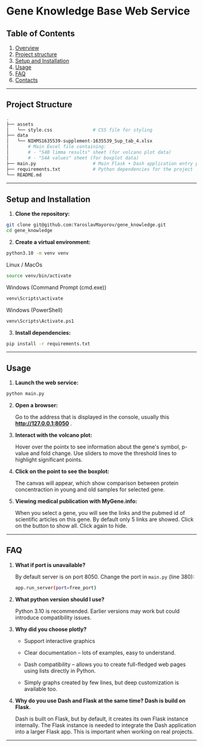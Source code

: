 # Gene Knowledge Base Web Service

## Table of Contents

1. [Overview](#overview)  
2. [Project structure](#project-structure)
3. [Setup and Installation](#setup-and-installation)
4. [Usage](#usage)
5. [FAQ](#faq)
6. [Contacts](#contacts)

---

## Project Structure

```bash
.
├── assets
│   └── style.css               # CSS file for styling
├── data
│   └── NIHMS1635539-supplement-1635539_Sup_tab_4.xlsx  
│       # Main Excel file containing:
│       # - "S4B limma results" sheet (for volcano plot data)
│       # - "S4A values" sheet (for boxplot data)
├── main.py                     # Main Flask + Dash application entry point
├── requirements.txt            # Python dependencies for the project
└── README.md
```

---

## Setup and Installation

1. **Clone the repository:**
```bash
git clone git@github.com:YaroslavMayorov/gene_knowledge.git
cd gene_knowledge
```

2. **Create a virtual environment:**
```bash
python3.10 -m venv venv
```

Linux / MacOs

```bash
source venv/bin/activate
```

Windows (Command Prompt (cmd.exe))

```bash
venv\Scripts\activate
```

Windows (PowerShell)

```bash
venv\Scripts\Activate.ps1
```

3. **Install dependencies:**
```bash
pip install -r requirements.txt
```

---

## Usage

1. **Launch the web service:**
```bash
python main.py
```

2. **Open a browser:**

   Go to the address that is displayed in the console, usually this **http://127.0.0.1:8050** .

3. **Interact with the volcano plot:**

   Hover over the pointx to see information about the gene's symbol, p-value and fold change. Use sliders to move the threshold lines to highlight significant points.

4. **Click on the point to see the boxplot:**

   The canvas will appear, which show comparison between protein concentraction in young and old samples for selected gene. 

5. **Viewing medical publication with MyGene.info:**

   When you select a gene, you will see the links and the pubmed id of scientific articles on this gene. By default only 5 links are showed. Click on the button to show all. Click again to hide.

---

## FAQ

1. **What if port is unavailable?**

   By default server is on port 8050. Change the port in `main.py` (line 380):
   ```bash
   app.run_server(port=free_port)
   ```

2. **What python version should I use?**

   Python 3.10 is recommended. Earlier versions may work but could introduce compatibility issues.

3. **Why did you choose plotly?**

   - Support interactive graphics
  
   - Clear documentation – lots of examples, easy to understand.
  
   - Dash compatibility – allows you to create full-fledged web pages using lists directly in Python.
  
   - Simply graphs created by few lines, but deep customization is available too.

4. **Why do you use Dash and Flask at the same time? Dash is build on Flask.**

   Dash is built on Flask, but by default, it creates its own Flask instance internally. The Flask instance is needed to integrate the Dash application into a larger Flask app. This is important when working on real projects.

---

